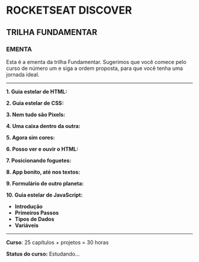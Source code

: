 # ROCKETSEAT DISCOVER
## TRILHA FUNDAMENTAR

### EMENTA
Esta é a ementa da trilha Fundamentar. Sugerimos que você comece pelo curso de número um e siga a ordem proposta, para que você tenha uma jornada ideal.

---

__1. Guia estelar de HTML:__

__2. Guia estelar de CSS:__

__3. Nem tudo são Pixels:__

__4. Uma caixa dentro da outra:__

__5. Agora sim cores:__

__6. Posso ver e ouvir o HTML:__

__7. Posicionando foguetes:__

__8. App bonito, até nos textos:__

__9. Formulário de outro planeta:__

__10. Guia estelar de JavaScript:__
  * __Introdução__
  * __Primeiros Passos__
  * __Tipos de Dados__
  * __Variáveis__

---

__Curso__: 25 capítulos + projetos = 30 horas

__Status do curso:__ Estudando...